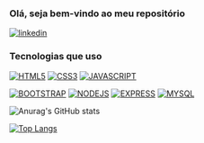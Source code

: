 ### Olá, seja bem-vindo ao meu repositório 

[![linkedin](https://img.shields.io/badge/LinkedIn-0077B5?style=for-the-badge&logo=linkedin&logoColor=white)](COLOQUE_AQUI_O_SEU_LINK_DO_LINKEDIN)
### Tecnologias que uso
[![HTML5](https://img.shields.io/badge/HTML5-E34F26?style=for-the-badge&logo=html5&logoColor=white)](COLOQUE_AQUI_O_SEU_LINK_HTML5)
[![CSS3](https://img.shields.io/badge/CSS3-1572B6?style=for-the-badge&logo=css3&logoColor=white)](COLOQUE_AQUI_O_SEU_LINK_CSS3)
[![JAVASCRIPT](https://img.shields.io/badge/JavaScript-323330?style=for-the-badge&logo=javascript&logoColor=F7DF1E)](COLOQUE_AQUI_O_SEU_LINK_JAVASCRIPT)

[![BOOTSTRAP](https://img.shields.io/badge/Bootstrap-563D7C?style=for-the-badge&logo=bootstrap&logoColor=white)](COLOQUE_AQUI_O_SEU_LINK_BOOTSTRAP)
[![NODEJS](https://img.shields.io/badge/Node.js-43853D?style=for-the-badge&logo=node.js&logoColor=white)](COLOQUE_AQUI_O_SEU_LINK_NODEJS)
[![EXPRESS](https://img.shields.io/badge/Express.js-404D59?style=for-the-badge)](COLOQUE_AQUI_O_SEU_LINK_EXPRESS)
[![MYSQL](https://img.shields.io/badge/MySQL-005C84?style=for-the-badge&logo=mysql&logoColor=white)](COLOQUE_AQUI_O_SEU_LINK_MYSQL)

![Anurag's GitHub stats](https://github-readme-stats.vercel.app/api?username=LacamJC&show_icons=true&theme=radical)

[![Top Langs](https://github-readme-stats.vercel.app/api/top-langs/?username=LacamJC&layout=donut-vertical)](https://github.com/anuraghazra/github-readme-stats)
